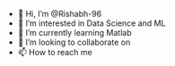 - 👋 Hi, I’m @Rishabh-96
- 👀 I’m interested in Data Science and ML
- 🌱 I’m currently learning Matlab
- 💞️ I’m looking to collaborate on 
- 📫 How to reach me 

<!---
Rishabh-96/Rishabh-96 is a ✨ special ✨ repository because its `README.md` (this file) appears on your GitHub profile.
You can click the Preview link to take a look at your changes.
--->
